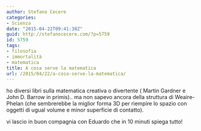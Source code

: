 ```yaml
---
author: Stefano Cecere
categories:
- Scienza
date: "2015-04-22T09:41:38Z"
guid: http://stefanocecere.com/?p=5759
id: 5759
tags:
- filosofia
- immortalità
- matematica
title: A cosa serve la matematica
url: /2015/04/22/a-cosa-serve-la-matematica/
---
```


ho diversi libri sulla matematica creativa o divertente ( Martin Gardner e John D. Barrow in primis).. ma non sapevo ancora della struttura di Weaire-Phelan (che sembrerebbe la miglior forma 3D per riempire lo spazio con oggetti di ugual volume e minor superficie di contatto).

vi lascio in buon compagnia con Eduardo che in 10 minuti spiega tutto!

&nbsp;

<div class="jetpack-video-wrapper">
</div>